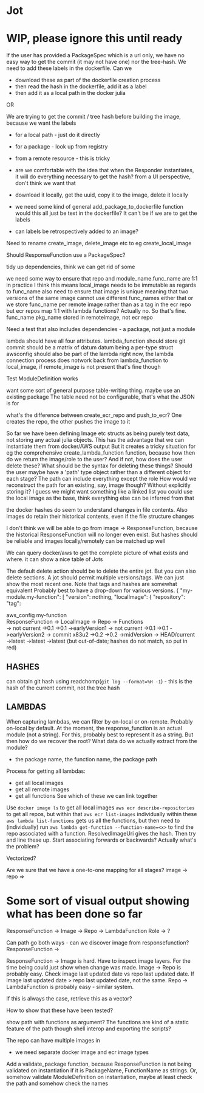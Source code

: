 # Jot

# WIP, please ignore this until ready

If the user has provided a PackageSpec which is a url only, we have no easy way to get the commit (it may not have one) nor the tree-hash. We need to add these labels in the dockerfile. Can we
- download these as part of the dockerfile creation process
- then read the hash in the dockerfile, add it as a label
- then add it as a local path in the docker julia

OR 

We are trying to get the commit / tree hash before building the image, because we want the labels
- for a local path - just do it directly
- for a package - look up from registry
- from a remote resource - this is tricky
- are we comfortable with the idea that when the Responder instantiates, it will do everything necessary to get the hash?
  from a UI perspective, don't think we want that


- download it locally, get the uuid, copy it to the image, delete it locally
+ we need some kind of general add_package_to_dockerfile function
  would this all just be text in the dockerfile? It can't be if we are to get the labels

- can labels be retrospectively added to an image?

Need to rename create_image, delete_image etc to eg create_local_image

Should ResponseFunction use a PackageSpec?

tidy up dependencies, think we can get rid of some

we need some way to ensure that repo and module_name.func_name are 1:1
in practice I think this means local_image needs to be immutable as regards to func_name
also need to ensure that image is unique
meaning that two versions of the same image cannot use different func_names
either that or we store func_name per remote image rather than as a tag in the ecr repo
but ecr repos map 1:1 with lambda functions? Actually no.
So that's fine. func_name pkg_name stored in remoteimage, not ecr repo

Need a test that also includes dependencies - a package, not just a module

lambda should have all four attributes. 
lambda_function should store git commit
should be a matrix of datum
datum being a per-type struct
awsconfig should also be part of the lambda
right now, the lambda connection process does notwork back from lambda_function to local_image, if remote_image is not present
that's fine though

Test ModuleDefinition works 

want some sort of general purpose table-writing thing. maybe use an existing package
The table need not be configurable, that's what the JSON is for

what's the difference between create_ecr_repo and push_to_ecr? One creates the repo, the other pushes the image to it

So far we have been defining Image etc structs as being purely text data, not storing any actual julia objects.
This has the advantage that we can instantiate them from docker/AWS output
But it creates a tricky situation for eg the comprehensive create_lambda_function function, because how then do we return the image/role to the user? And if not, how does the user delete these?
What should be the syntax for deleting these things?
Should the user maybe have a 'path' type object rather than a different object for each stage?
The path can include everything except the role
How would we reconstruct the path for an existing, say, image though? Without explicitly storing it?
I guess we might want something like a linked list
you could use the local image as the base, think everything else can be inferred from that

the docker hashes do seem to understand changes in file contents.
Also images do retain their historical contents, even if the file structure changes

I don't think we will be able to go from image -> ResponseFunction, because the historical ResponseFunction will no longer even exist.
But hashes should be reliable and images locally/remotely can be matched up well

We can query docker/aws to get the complete picture of what exists and where.
it can show a nice table of Jots

The default delete action should be to delete the entire jot. But you can also delete sections.
A jot should permit multiple versions/tags. We can just show the most recent one.
Note that tags and hashes are somewhat equivalent
Probably best to have a drop-down for various versions.
{
  "my-module.my-function": [
    "version": nothing,
    "localImage": {
      "repository":
      "tag":
  
aws_config
    my-function  
        ResponseFunction -> LocalImage ->   Repo ->   Functions  
                  -> not current      ->0.1           ->0.1     ->earlyVersion1
                  -> not current      ->0.1           ->0.1     ->earlyVersion2
                  -> commit x83u2     ->0.2           ->0.2     ->midVersion
                  -> HEAD/current     ->latest        ->latest  ->latest (but out-of-date; hashes do not match, so put in red)

HASHES
-------
can obtain git hash using readchomp(`git log --format=%H -1`) - this is the hash of the current commit, not the tree hash

LAMBDAS
--------
When capturing lambdas, we can filter by on-local or on-remote. Probably on-local by default.
At the moment, the response_function is an actual module (not a string). For this, probably best to represent it as a string.
But then how do we recover the root? What data do we actually extract from the module?
- the package name, the function name, the package path

Process for getting all lambdas:
- get all local images
- get all remote images
- get all functions
See which of these we can link together

Use 
`docker image ls` to get all local images
`aws ecr describe-repositories` to get all repos, but within that `aws ecr list-images` individually within these
`aws lambda list-functions` gets us all the functions, but then need to (individually) run
`aws lambda get-function --function-name=<x>` to find the repo associated with a function. ResolvedImageUri gives the hash.
Then try and line these up.
Start associating forwards or backwards? Actually what's the problem?

Vectorized?


Are we sure that we have a one-to-one mapping for all stages?
image -> repo => 

# Some sort of visual output showing what has been done so far

ResponseFunction -> Image -> Repo -> LambdaFunction
                                                         Role -> ?

Can path go both ways - can we discover image from responsefunction?
ResponseFunction -> 

ResponseFunction -> Image is hard. Have to inspect image layers. For the time being could just show when change was made.
Image -> Repo is probably easy. Check image last updated date vs repo last updated date. If image last updated date > repo last updated date, not the same.
Repo -> LambdaFunction is probably easy - similar system.

If this is always the case, retrieve this as a vector?

How to show that these have been tested?

show path with functions as argument? The functions are kind of a static feature of the path though
shell interop and exporting the scripts?

The repo can have multiple images in
- we need separate docker image and ecr image types

Add a validate_package function, because ResponseFunction is not being validated on instantiation if it is PackageName, FunctionName as strings.
Or, somehow validate ModuleDefinition on instantiation, maybe at least check the path and somehow check the names 
